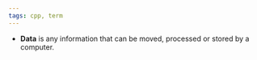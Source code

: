 ```yaml
---
tags: cpp, term
---
```

- **Data** is  any information that can be moved, processed or stored by a computer.